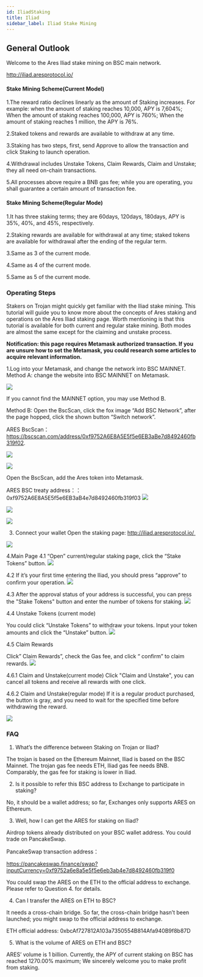 ```yaml
---
id: IliadStaking
title: Iliad
sidebar_label: Iliad Stake Mining
---
```


## General Outlook

Welcome to the Ares Iliad stake mining on BSC main network. 

http://iliad.aresprotocol.io/

#### Stake Mining Scheme(Current Model)

1.The reward ratio declines linearly as the amount of Staking increases. For example: when the amount of staking reaches 10,000, APY is 7,604%; When the amount of staking reaches 100,000, APY is 760%; When the amount of staking reaches 1 million, the APY is 76%.

2.Staked tokens and rewards are available to withdraw at any time.

3.Staking has two steps, first, send Approve to allow the transaction and click Staking to launch operation.

4.Withdrawal includes Unstake Tokens, Claim Rewards, Claim and Unstake; they all need on-chain transactions.

5.All processes above require a BNB gas fee; while you are operating, you shall guarantee a certain amount of transaction fee.

#### Stake Mining Scheme(Regular Mode)
1.It has three staking terms; they are 60days, 120days, 180days, APY is 35%, 40%, and 45%, respectively.

2.Staking rewards are available for withdrawal at any time; staked tokens are available for withdrawal after the ending of the regular term.

3.Same as 3 of the current mode.

4.Same as 4 of the current mode.

5.Same as 5 of the current mode.



### Operating Steps

Stakers on Trojan might quickly get familiar with the Iliad stake mining. This tutorial will guide you to know more about the concepts of Ares staking and operations on the Ares Iliad staking page. Worth mentioning is that this tutorial is available for both current and regular stake mining. Both modes are almost the same except for the claiming and unstake process.

**Notification: this page requires Metamask authorized transaction. If you are unsure how to set the Metamask, you could research some articles to acquire relevant information.**

1.Log into your Metamask, and change the network into BSC MAINNET.
Method A: change the website into BSC MAINNET on Metamask.

![](assets/build/10.png)

If you cannot find the MAINNET option, you may use Method B.

Method B: Open the BscScan, click the fox image “Add BSC Network”, after the page hopped, click the shown button “Switch network”.

ARES BscScan：https://bscscan.com/address/0xf9752A6E8A5E5f5e6EB3aBe7d8492460fb319f02. 

![](assets/build/11.png)

![](assets/build/12.png)

Open the BscScan, add the Ares token into Metamask.

ARES BSC treaty address：：0xf9752A6E8A5E5f5e6EB3aB4e7d8492460fb319f03
![](assets/build/13.png)

![](assets/build/14.png)

![](assets/build/14a.png)

3. Connect your wallet
Open the staking page:
http://iliad.aresprotocol.io/ 

![](assets/build/15.png)


4.Main Page
4.1 “Open” current/regular staking page, click the “Stake Tokens” button.
![](assets/build/16.png)

4.2 If it’s your first time entering the Iliad, you should press “approve” to confirm your operation.
![](assets/build/17.png)

4.3 After the approval status of your address is successful, you can press the "Stake Tokens" button and enter the number of tokens for staking.
![](assets/build/18.png)

4.4 Unstake Tokens (current mode)

You could click “Unstake Tokens” to withdraw your tokens. Input your token amounts and click the “Unstake” button.
![](assets/build/19.png)

4.5 Claim Rewards

Click” Claim Rewards”, check the Gas fee, and click “ confirm” to claim rewards.
![](assets/build/20.png)

4.6.1 Claim and Unstake(current mode) Click "Claim and Unstake", you can cancel all tokens and receive all rewards with one click.

4.6.2 Claim and Unstake(regular mode) If it is a regular product purchased, the button is gray, and you need to wait for the specified time before withdrawing the reward.

![](assets/build/21.png)


### FAQ
1. What’s the difference between Staking on Trojan or Iliad?

The trojan is based on the Ethereum Mainnet, Iliad is based on the BSC Mainnet.
The trojan gas fee needs ETH, Iliad gas fee needs BNB.
Comparably, the gas fee for staking is lower in Iliad.

2. Is it possible to refer this BSC address to Exchange to participate in staking?

No, it should be a wallet address; so far, Exchanges only supports ARES on Ethereum.

3. Well, how I can get the ARES for staking on Iliad?

Airdrop tokens already distributed on your BSC wallet address.
You could trade on PancakeSwap.

PancakeSwap transaction address：

https://pancakeswap.finance/swap?inputCurrency=0xf9752a6e8a5e5f5e6eb3ab4e7d8492460fb319f0

You could swap the ARES on the ETH to the official address to exchange. Please refer to Question 4. for details.

4. Can I transfer the ARES on ETH to BSC?

It needs a cross-chain bridge. So far, the cross-chain bridge hasn’t been launched; you might swap to the official address to exchange.

ETH official address: 0xbcAf727812A103a7350554B814Afa940B9f8b87D

5. What is the volume of ARES on ETH and BSC?

ARES’ volume is 1 billion.
Currently, the APY of current staking on BSC has reached 1270.00% maximum; We sincerely welcome you to make profit from staking.
